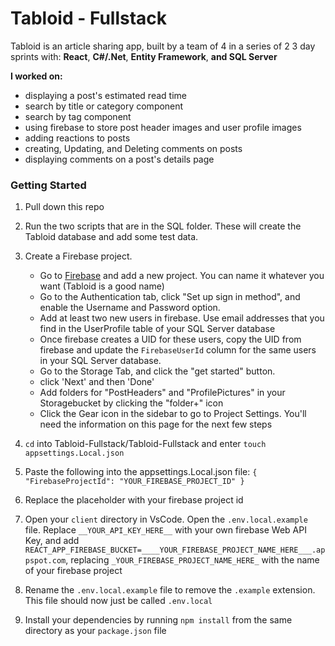 # Tabloid - Fullstack

Tabloid is an article sharing app, built by a team of 4 in a series of 2 3 day sprints with:
**React**,  **C#/.Net**, **Entity Framework**, **and SQL Server**

**I worked on:**
* displaying a post's estimated read time
* search by title or category component
* search by tag component
* using firebase to store post header images and user profile images
* adding reactions to posts
* creating, Updating, and Deleting comments on posts
* displaying comments on a post's details page



### Getting Started

1. Pull down this repo

2. Run the two scripts that are in the SQL folder. These will create the Tabloid database and add some test data. 

3. Create a Firebase project.

   - Go to [Firebase](https://console.firebase.google.com/u/0/) and add a new project. You can name it whatever you want (Tabloid is a good name)
   - Go to the Authentication tab, click "Set up sign in method", and enable the Username and Password option.
   - Add at least two new users in firebase. Use email addresses that you find in the UserProfile table of your SQL Server database
   - Once firebase creates a UID for these users, copy the UID from firebase and update the `FirebaseUserId` column for the same users in your SQL Server database.
   - Go to the Storage Tab, and click the "get started" button.
   - click 'Next' and then 'Done'
   - Add folders for "PostHeaders" and "ProfilePictures" in your Storagebucket by clicking the "folder+" icon
   - Click the Gear icon in the sidebar to go to Project Settings. You'll need the information on this page for the next few steps

4. `cd` into Tabloid-Fullstack/Tabloid-Fullstack and enter `touch appsettings.Local.json`
5. Paste the following into the appsettings.Local.json file:
`
{
  "FirebaseProjectId": "YOUR_FIREBASE_PROJECT_ID"
}
`
6. Replace the placeholder with your firebase project id 

7. Open your `client` directory in VsCode. Open the `.env.local.example` file.  Replace `__YOUR_API_KEY_HERE__` with your own firebase Web API Key, and add `REACT_APP_FIREBASE_BUCKET=____YOUR_FIREBASE_PROJECT_NAME_HERE___.appspot.com`, replacing `_YOUR_FIREBASE_PROJECT_NAME_HERE_` with the name of your firebase project

8. Rename the `.env.local.example` file to remove the `.example` extension. This file should now just be called `.env.local`

9. Install your dependencies by running `npm install` from the same directory as your `package.json` file

